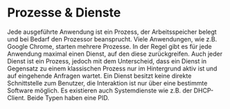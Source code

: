 # Prozesse & Dienste
Jede ausgeführte Anwendung ist ein Prozess, der Arbeitsspeicher belegt und bei Bedarf den Prozessor beansprucht. Viele Anwendungen, wie z.B. Google Chrome, starten mehrere Prozesse. In der Regel gibt es für jede Anwendung maximal einen Dienst, auf den diese zurückgreifen. Auch jeder Dienst ist ein Prozess, jedoch mit dem Unterscheid, dass ein Dienst in Gegensatz zu einem klassischen Prozess nur im Hintergrund aktiv ist und auf eingehende Anfragen wartet. Ein Dienst besitzt keine direkte Schnittstelle zum Benutzer, die Interaktion ist nur über eine bestimmte Software möglich. Es existieren auch Systemdienste wie z.B. der DHCP-Client. Beide Typen haben eine PID.